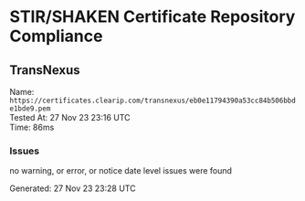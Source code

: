 # STIR/SHAKEN Certificate Repository Compliance

## TransNexus

Name: `https://certificates.clearip.com/transnexus/eb0e11794390a53cc84b506bbde1bde9.pem`\
Tested At: 27 Nov 23 23:16 UTC\
Time: 86ms

### Issues

no warning, or error, or notice date level issues were found

Generated: 27 Nov 23 23:28 UTC
